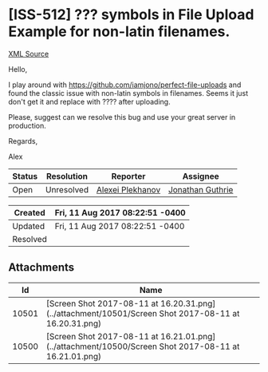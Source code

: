 # [ISS-512] ??? symbols in File Upload Example for non-latin filenames.

[XML Source](./xml/ISS-512.xml)
<p><p>Hello,</p>

<p>I play around with <a href="https://github.com/iamjono/perfect-file-uploads" class="external-link" rel="nofollow">https://github.com/iamjono/perfect-file-uploads</a> and found the classic issue with non-latin symbols in filenames. Seems it just don't get it and replace with ???? after uploading.</p>

<p>Please, suggest can we resolve this bug and use your great server in production.</p>

<p>Regards,</p>

<p>Alex</p></p>





Status|Resolution|Reporter|Assignee
------|----------|--------|--------
Open|Unresolved|[Alexei Plekhanov](aplekhanov)|[Jonathan Guthrie]($jono)





Created|Fri, 11 Aug 2017 08:22:51 -0400
-------|--------------
Updated|Fri, 11 Aug 2017 08:22:51 -0400
Resolved|



## Attachments





Id|Name
------|------------
10501|[Screen Shot 2017-08-11 at 16.20.31.png](../attachment/10501/Screen Shot 2017-08-11 at 16.20.31.png)
10500|[Screen Shot 2017-08-11 at 16.21.01.png](../attachment/10500/Screen Shot 2017-08-11 at 16.21.01.png)

